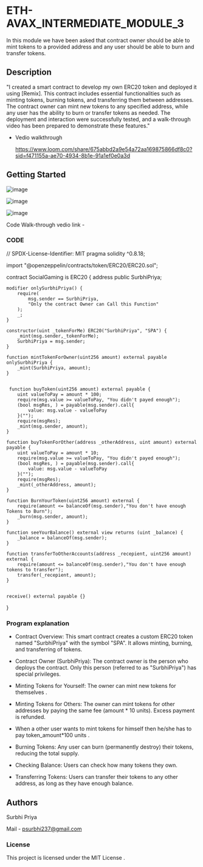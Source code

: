 # ETH-AVAX_INTERMEDIATE_MODULE_3
In this module we have been asked that contract owner should be able to mint tokens to a provided address and any user should be able to burn and transfer tokens.

## Description

"I created a smart contract to develop my own ERC20 token and deployed it using [Remix]. This contract includes essential functionalities such as minting tokens, burning tokens, and transferring them between addresses. The contract owner can mint new tokens to any specified address, while any user has the ability to burn or transfer tokens as needed. The deployment and interaction were successfully tested, and a walk-through video has been prepared to demonstrate these features."
- Vedio walkthrough
  
  https://www.loom.com/share/675abbd2a9e54a72aa169875866df8c0?sid=f471155a-ae70-4934-8b1e-91a1ef0e0a3d
## Getting Started
![image](https://github.com/user-attachments/assets/36396a74-c2f4-46f9-8ffa-9d4ac8cf92f4)

![image](https://github.com/user-attachments/assets/d17d739e-1915-4502-b31e-985128eb771f)

![image](https://github.com/user-attachments/assets/df4c9d2f-0d64-4735-b1a0-da66265236b3)

 Code Walk-through vedio link - 
 
### CODE

// SPDX-License-Identifier: MIT
pragma solidity ^0.8.18;

import "@openzeppelin/contracts/token/ERC20/ERC20.sol";

contract SocialGaming is ERC20 {
    address public SurbhiPriya;

    modifier onlySurbhiPriya() {
        require(
            msg.sender == SurbhiPriya,
            "Only the contract Owner can Call this Function"
        );
        _;
    }

    constructor(uint _tokenForMe) ERC20("SurbhiPriya", "SPA") {
        _mint(msg.sender,_tokenForMe);
        SurbhiPriya = msg.sender;
    }

    function mintTokenForOwner(uint256 amount) external payable onlySurbhiPriya {
        _mint(SurbhiPriya, amount);
    }


     function buyToken(uint256 amount) external payable {
        uint valueToPay = amount * 100;
        require(msg.value >= valueToPay, "You didn't payed enough");
        (bool msgRes, ) = payable(msg.sender).call{
            value: msg.value - valueToPay
        }("");
        require(msgRes);
        _mint(msg.sender, amount);
    }

    function buyTokenForOther(address _otherAddress, uint amount) external payable {
        uint valueToPay = amount * 10;
        require(msg.value >= valueToPay, "You didn't payed enough");
        (bool msgRes, ) = payable(msg.sender).call{
            value: msg.value - valueToPay
        }("");
        require(msgRes);
        _mint(_otherAddress, amount);
    }

    function BurnYourToken(uint256 amount) external {
        require(amount <= balanceOf(msg.sender),"You don't have enough Tokens to Burn");
        _burn(msg.sender, amount);
    }

    function seeYourBalance() external view returns (uint _balance) {
        _balance = balanceOf(msg.sender);
    }

    function transferToOtherAccounts(address _recepient, uint256 amount) external {
        require(amount <= balanceOf(msg.sender),"You don't have enough tokens to transfer");
        transfer(_recepient, amount);
    }


    receive() external payable {}
}

### Program explanation
- Contract Overview: This smart contract creates a custom ERC20 token named "SurbhiPriya" with the symbol "SPA". It allows minting, burning, and transferring of tokens.

- Contract Owner (SurbhiPriya): The contract owner is the person who deploys the contract. Only this person (referred to as "SurbhiPriya") has special privileges.

- Minting Tokens for Yourself: The owner can mint new tokens for themselves .

- Minting Tokens for Others: The owner can mint tokens for other addresses by paying the same fee (amount * 10 units).
Excess payment is refunded.

- When a other user wants to mint tokens for himself then he/she has to pay token_amount*100 units .

- Burning Tokens: Any user can burn (permanently destroy) their tokens, reducing the total supply.
  
- Checking Balance: Users can check how many tokens they own.
  
- Transferring Tokens: Users can transfer their tokens to any other address, as long as they have enough balance.

## Authors
Surbhi Priya

Mail - psurbhi237@gmail.com

### License
This project is licensed under the MIT License .

